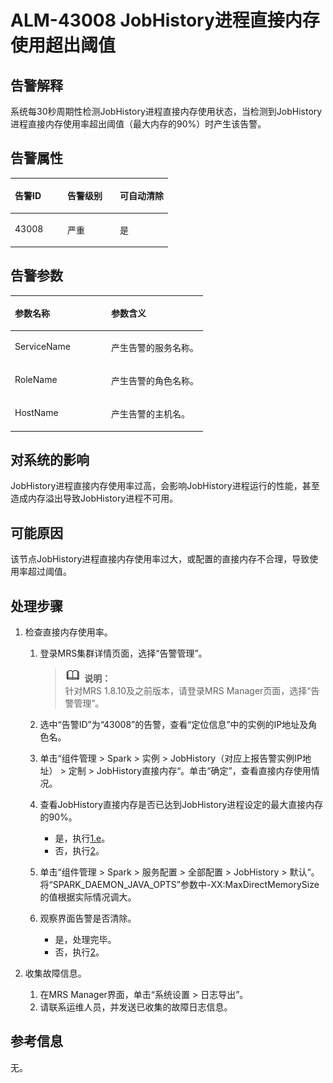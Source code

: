 # ALM-43008 JobHistory进程直接内存使用超出阈值<a name="ZH-CN_TOPIC_0191883159"></a>

## 告警解释<a name="zh-cn_topic_0191813884_zh-cn_topic_0087039425_section43920869"></a>

系统每30秒周期性检测JobHistory进程直接内存使用状态，当检测到JobHistory进程直接内存使用率超出阈值（最大内存的90%）时产生该告警。

## 告警属性<a name="zh-cn_topic_0191813884_zh-cn_topic_0087039425_section59743502"></a>

<a name="zh-cn_topic_0191813884_zh-cn_topic_0087039425_table64843092"></a>
<table><thead align="left"><tr id="zh-cn_topic_0191813884_zh-cn_topic_0087039425_row10409628"><th class="cellrowborder" valign="top" width="33.33333333333333%" id="mcps1.1.4.1.1"><p id="zh-cn_topic_0191813884_zh-cn_topic_0087039425_p37873528"><a name="zh-cn_topic_0191813884_zh-cn_topic_0087039425_p37873528"></a><a name="zh-cn_topic_0191813884_zh-cn_topic_0087039425_p37873528"></a>告警ID</p>
</th>
<th class="cellrowborder" valign="top" width="33.33333333333333%" id="mcps1.1.4.1.2"><p id="zh-cn_topic_0191813884_zh-cn_topic_0087039425_p47856888"><a name="zh-cn_topic_0191813884_zh-cn_topic_0087039425_p47856888"></a><a name="zh-cn_topic_0191813884_zh-cn_topic_0087039425_p47856888"></a>告警级别</p>
</th>
<th class="cellrowborder" valign="top" width="33.33333333333333%" id="mcps1.1.4.1.3"><p id="zh-cn_topic_0191813884_zh-cn_topic_0087039425_p51202692"><a name="zh-cn_topic_0191813884_zh-cn_topic_0087039425_p51202692"></a><a name="zh-cn_topic_0191813884_zh-cn_topic_0087039425_p51202692"></a>可自动清除</p>
</th>
</tr>
</thead>
<tbody><tr id="zh-cn_topic_0191813884_zh-cn_topic_0087039425_row53777413"><td class="cellrowborder" valign="top" width="33.33333333333333%" headers="mcps1.1.4.1.1 "><p id="zh-cn_topic_0191813884_zh-cn_topic_0087039425_p61003235"><a name="zh-cn_topic_0191813884_zh-cn_topic_0087039425_p61003235"></a><a name="zh-cn_topic_0191813884_zh-cn_topic_0087039425_p61003235"></a>43008</p>
</td>
<td class="cellrowborder" valign="top" width="33.33333333333333%" headers="mcps1.1.4.1.2 "><p id="zh-cn_topic_0191813884_zh-cn_topic_0087039425_p42315013"><a name="zh-cn_topic_0191813884_zh-cn_topic_0087039425_p42315013"></a><a name="zh-cn_topic_0191813884_zh-cn_topic_0087039425_p42315013"></a>严重</p>
</td>
<td class="cellrowborder" valign="top" width="33.33333333333333%" headers="mcps1.1.4.1.3 "><p id="zh-cn_topic_0191813884_zh-cn_topic_0087039425_p4964052"><a name="zh-cn_topic_0191813884_zh-cn_topic_0087039425_p4964052"></a><a name="zh-cn_topic_0191813884_zh-cn_topic_0087039425_p4964052"></a>是</p>
</td>
</tr>
</tbody>
</table>

## 告警参数<a name="zh-cn_topic_0191813884_zh-cn_topic_0087039425_section820607"></a>

<a name="zh-cn_topic_0191813884_zh-cn_topic_0087039425_table66543927"></a>
<table><thead align="left"><tr id="zh-cn_topic_0191813884_zh-cn_topic_0087039425_row61284534"><th class="cellrowborder" valign="top" width="50%" id="mcps1.1.3.1.1"><p id="zh-cn_topic_0191813884_zh-cn_topic_0087039425_p65100236"><a name="zh-cn_topic_0191813884_zh-cn_topic_0087039425_p65100236"></a><a name="zh-cn_topic_0191813884_zh-cn_topic_0087039425_p65100236"></a>参数名称</p>
</th>
<th class="cellrowborder" valign="top" width="50%" id="mcps1.1.3.1.2"><p id="zh-cn_topic_0191813884_zh-cn_topic_0087039425_p38627770"><a name="zh-cn_topic_0191813884_zh-cn_topic_0087039425_p38627770"></a><a name="zh-cn_topic_0191813884_zh-cn_topic_0087039425_p38627770"></a>参数含义</p>
</th>
</tr>
</thead>
<tbody><tr id="zh-cn_topic_0191813884_zh-cn_topic_0087039425_row41841705"><td class="cellrowborder" valign="top" width="50%" headers="mcps1.1.3.1.1 "><p id="zh-cn_topic_0191813884_zh-cn_topic_0087039425_p33734977"><a name="zh-cn_topic_0191813884_zh-cn_topic_0087039425_p33734977"></a><a name="zh-cn_topic_0191813884_zh-cn_topic_0087039425_p33734977"></a>ServiceName</p>
</td>
<td class="cellrowborder" valign="top" width="50%" headers="mcps1.1.3.1.2 "><p id="zh-cn_topic_0191813884_zh-cn_topic_0087039425_p48178601"><a name="zh-cn_topic_0191813884_zh-cn_topic_0087039425_p48178601"></a><a name="zh-cn_topic_0191813884_zh-cn_topic_0087039425_p48178601"></a>产生告警的服务名称。</p>
</td>
</tr>
<tr id="zh-cn_topic_0191813884_zh-cn_topic_0087039425_row30954226"><td class="cellrowborder" valign="top" width="50%" headers="mcps1.1.3.1.1 "><p id="zh-cn_topic_0191813884_zh-cn_topic_0087039425_p24264406"><a name="zh-cn_topic_0191813884_zh-cn_topic_0087039425_p24264406"></a><a name="zh-cn_topic_0191813884_zh-cn_topic_0087039425_p24264406"></a>RoleName</p>
</td>
<td class="cellrowborder" valign="top" width="50%" headers="mcps1.1.3.1.2 "><p id="zh-cn_topic_0191813884_zh-cn_topic_0087039425_p19259870"><a name="zh-cn_topic_0191813884_zh-cn_topic_0087039425_p19259870"></a><a name="zh-cn_topic_0191813884_zh-cn_topic_0087039425_p19259870"></a>产生告警的角色名称。</p>
</td>
</tr>
<tr id="zh-cn_topic_0191813884_zh-cn_topic_0087039425_row39121107"><td class="cellrowborder" valign="top" width="50%" headers="mcps1.1.3.1.1 "><p id="zh-cn_topic_0191813884_zh-cn_topic_0087039425_p14693133"><a name="zh-cn_topic_0191813884_zh-cn_topic_0087039425_p14693133"></a><a name="zh-cn_topic_0191813884_zh-cn_topic_0087039425_p14693133"></a>HostName</p>
</td>
<td class="cellrowborder" valign="top" width="50%" headers="mcps1.1.3.1.2 "><p id="zh-cn_topic_0191813884_zh-cn_topic_0087039425_p49293152"><a name="zh-cn_topic_0191813884_zh-cn_topic_0087039425_p49293152"></a><a name="zh-cn_topic_0191813884_zh-cn_topic_0087039425_p49293152"></a>产生告警的主机名。</p>
</td>
</tr>
</tbody>
</table>

## 对系统的影响<a name="zh-cn_topic_0191813884_zh-cn_topic_0087039425_section7385465"></a>

JobHistory进程直接内存使用率过高，会影响JobHistory进程运行的性能，甚至造成内存溢出导致JobHistory进程不可用。

## 可能原因<a name="zh-cn_topic_0191813884_zh-cn_topic_0087039425_section66469189"></a>

该节点JobHistory进程直接内存使用率过大，或配置的直接内存不合理，导致使用率超过阈值。

## 处理步骤<a name="zh-cn_topic_0191813884_zh-cn_topic_0087039425_section61351797"></a>

1.  检查直接内存使用率。
    1.  登录MRS集群详情页面，选择“告警管理”。

        >![](public_sys-resources/icon-note.gif) **说明：**   
        >针对MRS 1.8.10及之前版本，请登录MRS Manager页面，选择“告警管理”。  

    2.  选中“告警ID”为“43008”的告警，查看“定位信息”中的实例的IP地址及角色名。
    3.  单击“组件管理 \> Spark \> 实例 \> JobHistory（对应上报告警实例IP地址） \> 定制 \> JobHistory直接内存“。单击“确定”，查看直接内存使用情况。
    4.  查看JobHistory直接内存是否已达到JobHistory进程设定的最大直接内存的90%。
        -   是，执行[1.e](#zh-cn_topic_0191813884_li1011493181634)。
        -   否，执行[2](#zh-cn_topic_0191813884_li572522141314)。

    5.  <a name="zh-cn_topic_0191813884_li1011493181634"></a>单击“组件管理 \> Spark \> 服务配置 \> 全部配置 \> JobHistory \> 默认“。将“SPARK\_DAEMON\_JAVA\_OPTS”参数中-XX:MaxDirectMemorySize的值根据实际情况调大。
    6.  观察界面告警是否清除。
        -   是，处理完毕。
        -   否，执行[2](#zh-cn_topic_0191813884_li572522141314)。

2.  <a name="zh-cn_topic_0191813884_li572522141314"></a>收集故障信息。
    1.  在MRS Manager界面，单击“系统设置 \> 日志导出”。
    2.  请联系运维人员，并发送已收集的故障日志信息。


## 参考信息<a name="zh-cn_topic_0191813884_zh-cn_topic_0087039425_section15295265"></a>

无。

